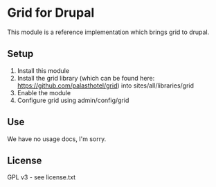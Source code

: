 Grid for Drupal
====

This module is a reference implementation which brings grid to drupal.


## Setup

1. Install this module
2. Install the grid library (which can be found here: https://github.com/palasthotel/grid) into sites/all/libraries/grid
3. Enable the module
4. Configure grid using admin/config/grid

## Use

We have no usage docs, I'm sorry.

## License

GPL v3 - see license.txt
